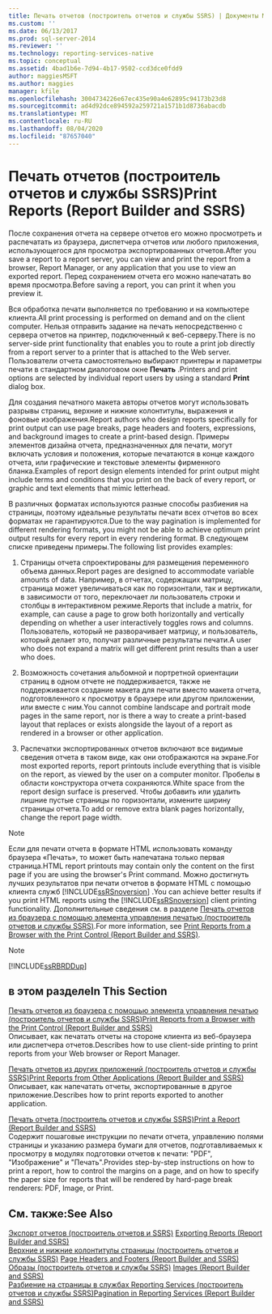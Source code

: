 ```yaml
---
title: Печать отчетов (построитель отчетов и службы SSRS) | Документы Майкрософт
ms.custom: ''
ms.date: 06/13/2017
ms.prod: sql-server-2014
ms.reviewer: ''
ms.technology: reporting-services-native
ms.topic: conceptual
ms.assetid: 4bad1b6e-7d94-4b17-9502-ccd3dce0fdd9
author: maggiesMSFT
ms.author: maggies
manager: kfile
ms.openlocfilehash: 3004734226e67ec435e90a4e62895c94173b23d8
ms.sourcegitcommit: ad4d92dce894592a259721a1571b1d8736abacdb
ms.translationtype: MT
ms.contentlocale: ru-RU
ms.lasthandoff: 08/04/2020
ms.locfileid: "87657040"
---
```

# <a name="print-reports-report-builder-and-ssrs"></a><span data-ttu-id="5c5a6-102">Печать отчетов (построитель отчетов и службы SSRS)</span><span class="sxs-lookup"><span data-stu-id="5c5a6-102">Print Reports (Report Builder and SSRS)</span></span>
  <span data-ttu-id="5c5a6-103">После сохранения отчета на сервере отчетов его можно просмотреть и распечатать из браузера, диспетчера отчетов или любого приложения, использующегося для просмотра экспортированных отчетов.</span><span class="sxs-lookup"><span data-stu-id="5c5a6-103">After you save a report to a report server, you can view and print the report from a browser, Report Manager, or any application that you use to view an exported report.</span></span> <span data-ttu-id="5c5a6-104">Перед сохранением отчета его можно напечатать во время просмотра.</span><span class="sxs-lookup"><span data-stu-id="5c5a6-104">Before saving a report, you can print it when you preview it.</span></span>  
  
 <span data-ttu-id="5c5a6-105">Вся обработка печати выполняется по требованию и на компьютере клиента.</span><span class="sxs-lookup"><span data-stu-id="5c5a6-105">All print processing is performed on demand and on the client computer.</span></span> <span data-ttu-id="5c5a6-106">Нельзя отправить задание на печать непосредственно с сервера отчетов на принтер, подключенный к веб-серверу.</span><span class="sxs-lookup"><span data-stu-id="5c5a6-106">There is no server-side print functionality that enables you to route a print job directly from a report server to a printer that is attached to the Web server.</span></span> <span data-ttu-id="5c5a6-107">Пользователи отчета самостоятельно выбирают принтеры и параметры печати в стандартном диалоговом окне **Печать** .</span><span class="sxs-lookup"><span data-stu-id="5c5a6-107">Printers and print options are selected by individual report users by using a standard **Print** dialog box.</span></span>  
  
 <span data-ttu-id="5c5a6-108">Для создания печатного макета авторы отчетов могут использовать разрывы страниц, верхние и нижние колонтитулы, выражения и фоновые изображения.</span><span class="sxs-lookup"><span data-stu-id="5c5a6-108">Report authors who design reports specifically for print output can use page breaks, page headers and footers, expressions, and background images to create a print-based design.</span></span> <span data-ttu-id="5c5a6-109">Примеры элементов дизайна отчета, предназначенных для печати, могут включать условия и положения, которые печатаются в конце каждого отчета, или графические и текстовые элементы фирменного бланка.</span><span class="sxs-lookup"><span data-stu-id="5c5a6-109">Examples of report design elements intended for print output might include terms and conditions that you print on the back of every report, or graphic and text elements that mimic letterhead.</span></span>  
  
 <span data-ttu-id="5c5a6-110">В различных форматах используются разные способы разбиения на страницы, поэтому идеальные результаты печати всех отчетов во всех форматах не гарантируются.</span><span class="sxs-lookup"><span data-stu-id="5c5a6-110">Due to the way pagination is implemented for different rendering formats, you might not be able to achieve optimum print output results for every report in every rendering format.</span></span> <span data-ttu-id="5c5a6-111">В следующем списке приведены примеры.</span><span class="sxs-lookup"><span data-stu-id="5c5a6-111">The following list provides examples:</span></span>  
  
1.  <span data-ttu-id="5c5a6-112">Страницы отчета спроектированы для размещения переменного объема данных.</span><span class="sxs-lookup"><span data-stu-id="5c5a6-112">Report pages are designed to accommodate variable amounts of data.</span></span> <span data-ttu-id="5c5a6-113">Например, в отчетах, содержащих матрицу, страница может увеличиваться как по горизонтали, так и вертикали, в зависимости от того, переключает ли пользователь строки и столбцы в интерактивном режиме.</span><span class="sxs-lookup"><span data-stu-id="5c5a6-113">Reports that include a matrix, for example, can cause a page to grow both horizontally and vertically depending on whether a user interactively toggles rows and columns.</span></span> <span data-ttu-id="5c5a6-114">Пользователь, который не разворачивает матрицу, и пользователь, который делает это, получат различные результаты печати.</span><span class="sxs-lookup"><span data-stu-id="5c5a6-114">A user who does not expand a matrix will get different print results than a user who does.</span></span>  
  
2.  <span data-ttu-id="5c5a6-115">Возможность сочетания альбомной и портретной ориентации страниц в одном отчете не поддерживается, также не поддерживается создание макета для печати вместо макета отчета, подготовленного к просмотру в браузере или другом приложении, или вместе с ним.</span><span class="sxs-lookup"><span data-stu-id="5c5a6-115">You cannot combine landscape and portrait mode pages in the same report, nor is there a way to create a print-based layout that replaces or exists alongside the layout of a report as rendered in a browser or other application.</span></span>  
  
3.  <span data-ttu-id="5c5a6-116">Распечатки экспортированных отчетов включают все видимые сведения отчета в таком виде, как они отображаются на экране.</span><span class="sxs-lookup"><span data-stu-id="5c5a6-116">For most exported reports, report printouts include everything that is visible on the report, as viewed by the user on a computer monitor.</span></span> <span data-ttu-id="5c5a6-117">Пробелы в области конструктора отчета сохраняются.</span><span class="sxs-lookup"><span data-stu-id="5c5a6-117">White space from the report design surface is preserved.</span></span> <span data-ttu-id="5c5a6-118">Чтобы добавить или удалить лишние пустые страницы по горизонтали, измените ширину страницы отчета.</span><span class="sxs-lookup"><span data-stu-id="5c5a6-118">To add or remove extra blank pages horizontally, change the report page width.</span></span>  
  
> [!NOTE]  
>  <span data-ttu-id="5c5a6-119">Если для печати отчета в формате HTML использовать команду браузера «Печать», то может быть напечатана только первая страница.</span><span class="sxs-lookup"><span data-stu-id="5c5a6-119">HTML report printouts may contain only the content on the first page if you are using the browser's Print command.</span></span> <span data-ttu-id="5c5a6-120">Можно достигнуть лучших результатов при печати отчетов в формате HTML с помощью клиента служб [!INCLUDE[ssRSnoversion](../../includes/ssrsnoversion-md.md)] .</span><span class="sxs-lookup"><span data-stu-id="5c5a6-120">You can achieve better results if you print HTML reports using the [!INCLUDE[ssRSnoversion](../../includes/ssrsnoversion-md.md)] client printing functionality.</span></span> <span data-ttu-id="5c5a6-121">Дополнительные сведения см. в разделе [Печать отчетов из браузера с помощью элемента управления печатью (построитель отчетов и службы SSRS)](print-reports-from-a-browser-with-the-print-control-report-builder-and-ssrs.md).</span><span class="sxs-lookup"><span data-stu-id="5c5a6-121">For more information, see [Print Reports from a Browser with the Print Control &#40;Report Builder and SSRS&#41;](print-reports-from-a-browser-with-the-print-control-report-builder-and-ssrs.md).</span></span>  
  
> [!NOTE]  
>  [!INCLUDE[ssRBRDDup](../../includes/ssrbrddup-md.md)]  
  
## <a name="in-this-section"></a><span data-ttu-id="5c5a6-122">в этом разделе</span><span class="sxs-lookup"><span data-stu-id="5c5a6-122">In This Section</span></span>  
 [<span data-ttu-id="5c5a6-123">Печать отчетов из браузера с помощью элемента управления печатью (построитель отчетов и службы SSRS)</span><span class="sxs-lookup"><span data-stu-id="5c5a6-123">Print Reports from a Browser with the Print Control &#40;Report Builder and SSRS&#41;</span></span>](print-reports-from-a-browser-with-the-print-control-report-builder-and-ssrs.md)  
 <span data-ttu-id="5c5a6-124">Описывает, как печатать отчеты на стороне клиента из веб-браузера или диспетчера отчетов.</span><span class="sxs-lookup"><span data-stu-id="5c5a6-124">Describes how to use client-side printing to print reports from your Web browser or Report Manager.</span></span>  
  
 [<span data-ttu-id="5c5a6-125">Печать отчетов из других приложений (построитель отчетов и службы SSRS)</span><span class="sxs-lookup"><span data-stu-id="5c5a6-125">Print Reports from Other Applications &#40;Report Builder and SSRS&#41;</span></span>](print-reports-from-other-applications-report-builder-and-ssrs.md)  
 <span data-ttu-id="5c5a6-126">Описывает, как напечатать отчеты, экспортированные в другое приложение.</span><span class="sxs-lookup"><span data-stu-id="5c5a6-126">Describes how to print reports exported to another application.</span></span>  
  
 [<span data-ttu-id="5c5a6-127">Печать отчета (построитель отчетов и службы SSRS)</span><span class="sxs-lookup"><span data-stu-id="5c5a6-127">Print a Report &#40;Report Builder and SSRS&#41;</span></span>](print-a-report-report-builder-and-ssrs.md)  
 <span data-ttu-id="5c5a6-128">Содержит пошаговые инструкции по печати отчета, управлению полями страницы и указанию размера бумаги для отчетов, подготавливаемых к просмотру в модулях подготовки отчетов к печати: "PDF", "Изображение" и "Печать".</span><span class="sxs-lookup"><span data-stu-id="5c5a6-128">Provides step-by-step instructions on how to print a report, how to control the margins on a page, and on how to specify the paper size for reports that will be rendered by hard-page break renderers: PDF, Image, or Print.</span></span>  
  
## <a name="see-also"></a><span data-ttu-id="5c5a6-129">См. также:</span><span class="sxs-lookup"><span data-stu-id="5c5a6-129">See Also</span></span>  
 <span data-ttu-id="5c5a6-130">[Экспорт отчетов &#40;построитель отчетов и SSRS&#41;](export-reports-report-builder-and-ssrs.md) </span><span class="sxs-lookup"><span data-stu-id="5c5a6-130">[Exporting Reports &#40;Report Builder and SSRS&#41;](export-reports-report-builder-and-ssrs.md) </span></span>  
 <span data-ttu-id="5c5a6-131">[Верхние и нижние колонтитулы страницы &#40;построитель отчетов и службы SSRS&#41;](../report-design/page-headers-and-footers-report-builder-and-ssrs.md) </span><span class="sxs-lookup"><span data-stu-id="5c5a6-131">[Page Headers and Footers &#40;Report Builder and SSRS&#41;](../report-design/page-headers-and-footers-report-builder-and-ssrs.md) </span></span>  
 <span data-ttu-id="5c5a6-132">[Образы &#40;построитель отчетов и службы SSRS&#41;](../report-design/images-report-builder-and-ssrs.md) </span><span class="sxs-lookup"><span data-stu-id="5c5a6-132">[Images &#40;Report Builder and SSRS&#41;](../report-design/images-report-builder-and-ssrs.md) </span></span>  
 [<span data-ttu-id="5c5a6-133">Разбиение на страницы в службах Reporting Services (построитель отчетов и службы SSRS)</span><span class="sxs-lookup"><span data-stu-id="5c5a6-133">Pagination in Reporting Services &#40;Report Builder  and SSRS&#41;</span></span>](../report-design/pagination-in-reporting-services-report-builder-and-ssrs.md)  
  
  
